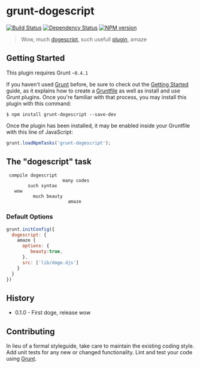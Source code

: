 # grunt-dogescript

[![Build Status](https://secure.travis-ci.org/Bartvds/grunt-dogescript.png?branch=master)](http://travis-ci.org/Bartvds/grunt-dogescript) [![Dependency Status](https://gemnasium.com/Bartvds/grunt-dogescript.png)](https://gemnasium.com/Bartvds/grunt-dogescript) [![NPM version](https://badge.fury.io/js/grunt-dogescript.png)](http://badge.fury.io/js/grunt-dogescript)

> Wow, much [dogescript](https://github.com/remixz/dogescript), such usefull [plugin](http://gruntjs.com/), amaze

## Getting Started
This plugin requires Grunt `~0.4.1`

If you haven't used [Grunt](http://gruntjs.com/) before, be sure to check out the [Getting Started](http://gruntjs.com/getting-started) guide, as it explains how to create a [Gruntfile](http://gruntjs.com/sample-gruntfile) as well as install and use Grunt plugins. Once you're familiar with that process, you may install this plugin with this command:

```shell
$ npm install grunt-dogescript --save-dev
```

Once the plugin has been installed, it may be enabled inside your Gruntfile with this line of JavaScript:

```js
grunt.loadNpmTasks('grunt-dogescript');
```

## The "dogescript" task

     compile dogescript  
                         many codes
            such syntax
       wow 
              much beauty
                           amaze                 

### Default Options

```js
grunt.initConfig({
  dogescript: {
    amaze {
      options: {
         beauty:true,
      },
      src: ['lib/doge.djs']
    }
  }
})
```

## History

* 0.1.0 - First doge, release wow


## Contributing
In lieu of a formal styleguide, take care to maintain the existing coding style. Add unit tests for any new or changed functionality. Lint and test your code using [Grunt](http://gruntjs.com/).
